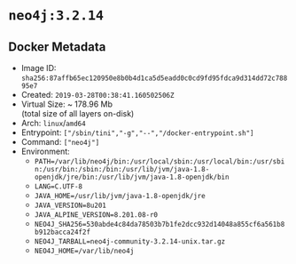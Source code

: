 # `neo4j:3.2.14`

## Docker Metadata

- Image ID: `sha256:87affb65ec120950e8b0b4d1ca5d5eadd0c0cd9fd95fdca9d314dd72c78895e7`
- Created: `2019-03-28T00:38:41.160502506Z`
- Virtual Size: ~ 178.96 Mb  
  (total size of all layers on-disk)
- Arch: `linux`/`amd64`
- Entrypoint: `["/sbin/tini","-g","--","/docker-entrypoint.sh"]`
- Command: `["neo4j"]`
- Environment:
  - `PATH=/var/lib/neo4j/bin:/usr/local/sbin:/usr/local/bin:/usr/sbin:/usr/bin:/sbin:/bin:/usr/lib/jvm/java-1.8-openjdk/jre/bin:/usr/lib/jvm/java-1.8-openjdk/bin`
  - `LANG=C.UTF-8`
  - `JAVA_HOME=/usr/lib/jvm/java-1.8-openjdk/jre`
  - `JAVA_VERSION=8u201`
  - `JAVA_ALPINE_VERSION=8.201.08-r0`
  - `NEO4J_SHA256=530abde4c84da78503b7b1fe2dcc932d14048a855cf6a561b8b912bacca24f2f`
  - `NEO4J_TARBALL=neo4j-community-3.2.14-unix.tar.gz`
  - `NEO4J_HOME=/var/lib/neo4j`
